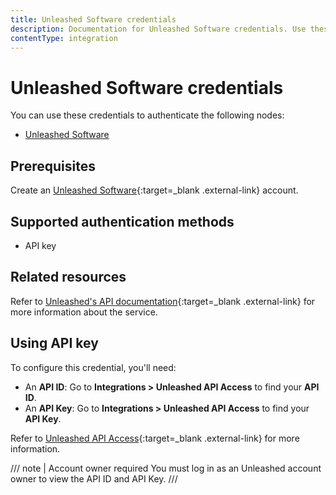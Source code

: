 ```yaml
---
title: Unleashed Software credentials
description: Documentation for Unleashed Software credentials. Use these credentials to authenticate Unleashed Software in n8n, a workflow automation platform.
contentType: integration
---
```


# Unleashed Software credentials

You can use these credentials to authenticate the following nodes:

- [Unleashed Software](/integrations/builtin/app-nodes/n8n-nodes-base.unleashedsoftware/)

## Prerequisites

Create an [Unleashed Software](https://www.unleashedsoftware.com/){:target=_blank .external-link} account.

## Supported authentication methods

- API key

## Related resources

Refer to [Unleashed's API documentation](https://apidocs.unleashedsoftware.com/){:target=_blank .external-link} for more information about the service.

## Using API key

To configure this credential, you'll need:

- An **API ID**: Go to **Integrations > Unleashed API Access** to find your **API ID**.
- An **API Key**: Go to **Integrations > Unleashed API Access** to find your **API Key**.

Refer to [Unleashed API Access](https://support.unleashedsoftware.com/hc/en-us/articles/4402393233689-Unleashed-API-Access){:target=_blank .external-link} for more information.

/// note | Account owner required
You must log in as an Unleashed account owner to view the API ID and API Key.
///
